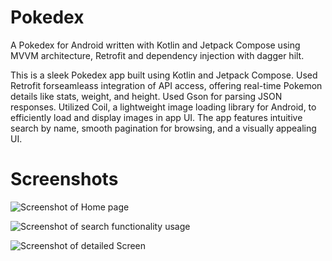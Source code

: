 # Pokedex
A Pokedex for Android written with Kotlin and Jetpack Compose using MVVM architecture, Retrofit and dependency injection with dagger hilt.

This is a sleek Pokedex app built using Kotlin and Jetpack Compose. Used Retrofit forseamleass integration of API access, offering real-time Pokemon details like stats, weight, and height. Used Gson for parsing JSON responses. Utilized Coil, a lightweight image loading library for Android, to efficiently load and display images in app UI. The app features intuitive search by name, smooth pagination for browsing, and a visually appealing UI.
# Screenshots
  ![Screenshot of Home page](https://github.com/user-attachments/assets/9cc86705-2187-41db-8195-b52e9b638b67)

  ![Screenshot of search functionality usage](https://github.com/user-attachments/assets/dfb39a31-fcd5-49fd-9ce1-3d88ea8609e8)

  ![Screenshot of detailed Screen](https://github.com/user-attachments/assets/ab81f6d9-80aa-4c99-ae05-a9d4f2cb25d2)

